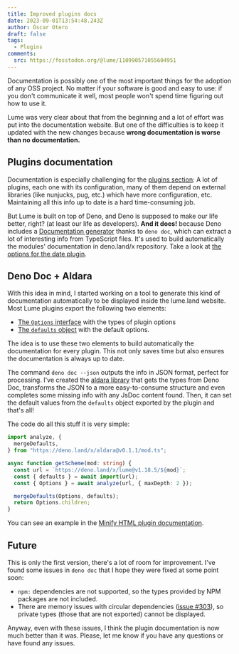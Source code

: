 ```yaml
---
title: Improved plugins docs
date: 2023-09-01T13:54:48.243Z
author: Óscar Otero
draft: false
tags:
  - Plugins
comments:
  src: https://fosstodon.org/@lume/110990571055604951
---
```


Documentation is possibly one of the most important things for the adoption of
any OSS project. No matter if your software is good and easy to use: if you
don't communicate it well, most people won't spend time figuring out how to use
it.

<!-- more -->

Lume was very clear about that from the beginning and a lot of effort was put
into the documentation website. But one of the difficulties is to keep it
updated with the new changes because **wrong documentation is worse than no
documentation.**

## Plugins documentation

Documentation is especially challenging for the
[plugins section](https://lume.land/plugins/): A lot of plugins, each one with
its configuration, many of them depend on external libraries (like nunjucks,
pug, etc.) which have more configuration, etc. Maintaining all this info up to
date is a hard time-consuming job.

But Lume is built on top of Deno, and Deno is supposed to make our life better,
right? (at least our life as developers). **And it does!** because Deno includes
a
[Documentation generator](https://deno.land/manual@v1.36.3/tools/documentation_generator)
thanks to `deno doc`, which can extract a lot of interesting info from
TypeScript files. It's used to build automatically the modules' documentation in
deno.land/x repository. Take a look at
[the options for the date plugin](https://deno.land/x/lume@v1.18.5/plugins/date.ts?s=Options).

## Deno Doc + Aldara

With this idea in mind, I started working on a tool to generate this kind of
documentation automatically to be displayed inside the lume.land website. Most
Lume plugins export the following two elements:

- [The `Options` interface](https://github.com/lumeland/lume/blob/5e03f8c13d9e0af6c3737bd2813449d59d2084e6/plugins/code_highlight.ts#L6-L18)
  with the types of plugin options
- [The `defaults` object](https://github.com/lumeland/lume/blob/5e03f8c13d9e0af6c3737bd2813449d59d2084e6/plugins/code_highlight.ts#L21-L31)
  with the default options.

The idea is to use these two elements to build automatically the documentation
for every plugin. This not only saves time but also ensures the documentation is
always up to date.

The command `deno doc --json` outputs the info in JSON format, perfect for
processing. I've created the
[aldara library](https://github.com/oscarotero/aldara) that gets the types from
Deno Doc, transforms the JSON to a more easy-to-consume structure and even
completes some missing info with any JsDoc content found. Then, it can set the
default values from the `defaults` object exported by the plugin and that's all!

The code do all this stuff it is very simple:

```ts
import analyze, {
  mergeDefaults,
} from "https://deno.land/x/aldara@v0.1.1/mod.ts";

async function getScheme(mod: string) {
  const url = `https://deno.land/x/lume@v1.18.5/${mod}`;
  const { defaults } = await import(url);
  const { Options } = await analyze(url, { maxDepth: 2 });

  mergeDefaults(Options, defaults);
  return Options.children;
}
```

You can see an example in the
[Minify HTML plugin documentation](https://lume.land/plugins/minify_html/).

## Future

This is only the first version, there's a lot of room for improvement. I've
found some issues in `deno doc` that I hope they were fixed at some point soon:

- `npm:` dependencies are not supported, so the types provided by NPM packages
  are not included.
- There are memory issues with circular dependencies
  ([issue #303](https://github.com/denoland/deno_doc/issues/303)), so private
  types (those that are not exported) cannot be displayed.

Anyway, even with these issues, I think the plugin documentation is now much
better than it was. Please, let me know if you have any questions or have found
any issues.
